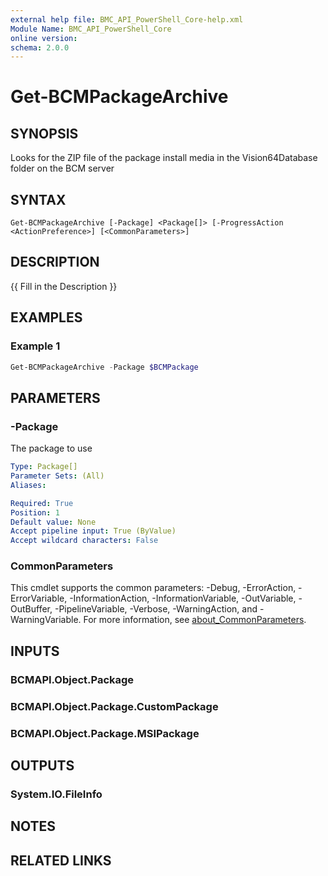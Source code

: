 ```yaml
---
external help file: BMC_API_PowerShell_Core-help.xml
Module Name: BMC_API_PowerShell_Core
online version:
schema: 2.0.0
---
```


# Get-BCMPackageArchive

## SYNOPSIS

Looks for the ZIP file of the package install media in the Vision64Database folder on the BCM server

## SYNTAX

```text
Get-BCMPackageArchive [-Package] <Package[]> [-ProgressAction <ActionPreference>] [<CommonParameters>]
```

## DESCRIPTION

{{ Fill in the Description }}

## EXAMPLES

### Example 1

```PowerShell
Get-BCMPackageArchive -Package $BCMPackage
```

## PARAMETERS

### -Package

The package to use

```yaml
Type: Package[]
Parameter Sets: (All)
Aliases:

Required: True
Position: 1
Default value: None
Accept pipeline input: True (ByValue)
Accept wildcard characters: False
```

### CommonParameters

This cmdlet supports the common parameters: -Debug, -ErrorAction, -ErrorVariable, -InformationAction, -InformationVariable, -OutVariable, -OutBuffer, -PipelineVariable, -Verbose, -WarningAction, and -WarningVariable. For more information, see [about_CommonParameters](http://go.microsoft.com/fwlink/?LinkID=113216).

## INPUTS

### BCMAPI.Object.Package

### BCMAPI.Object.Package.CustomPackage

### BCMAPI.Object.Package.MSIPackage

## OUTPUTS

### System.IO.FileInfo

## NOTES

## RELATED LINKS
